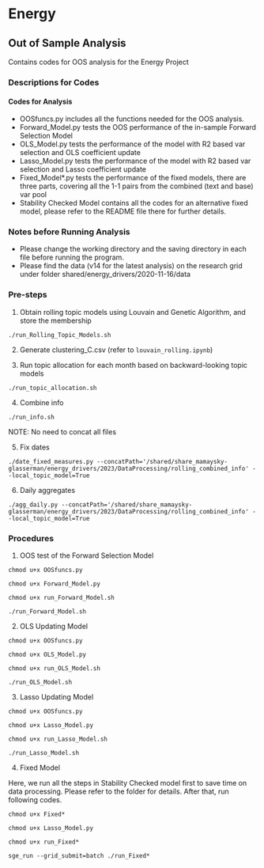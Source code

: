 # Energy
## Out of Sample Analysis

Contains codes for OOS analysis for the Energy Project

### Descriptions for Codes
#### Codes for Analysis
- OOSfuncs.py includes all the functions needed for the OOS analysis. 
- Forward_Model.py tests the OOS performance of the in-sample Forward Selection Model
- OLS_Model.py tests the performance of the model with R2 based var selection and OLS coefficient update
- Lasso_Model.py tests the performance of the model with R2 based var selection and Lasso coefficient update
- Fixed_Model*.py tests the performance of the fixed models, there are three parts, covering all the 1-1 pairs from the combined (text and base) var pool
- Stability Checked Model contains all the codes for an alternative fixed model, please refer to the README file there for further details.


### Notes before Running Analysis
- Please change the working directory and the saving directory in each file before running the program.
- Please find the data (v14 for the latest analysis) on the research grid under folder shared/energy_drivers/2020-11-16/data

### Pre-steps
1. Obtain rolling topic models using Louvain and Genetic Algorithm, and store the membership
```
./run_Rolling_Topic_Models.sh
```

2. Generate clustering_C.csv (refer to `louvain_rolling.ipynb`)

3. Run topic allocation for each month based on backward-looking topic models
```
./run_topic_allocation.sh
```

4. Combine info
```
./run_info.sh
```
NOTE: No need to concat all files

5. Fix dates
```
./date_fixed_measures.py --concatPath='/shared/share_mamaysky-glasserman/energy_drivers/2023/DataProcessing/rolling_combined_info' --local_topic_model=True
```
6. Daily aggregates
```
./agg_daily.py --concatPath='/shared/share_mamaysky-glasserman/energy_drivers/2023/DataProcessing/rolling_combined_info' --local_topic_model=True
```
   

### Procedures
1. OOS test of the Forward Selection Model
```
chmod u+x OOSfuncs.py

chmod u+x Forward_Model.py

chmod u+x run_Forward_Model.sh

./run_Forward_Model.sh
```
2. OLS Updating Model
```
chmod u+x OOSfuncs.py

chmod u+x OLS_Model.py

chmod u+x run_OLS_Model.sh

./run_OLS_Model.sh
```
3. Lasso Updating Model
```
chmod u+x OOSfuncs.py

chmod u+x Lasso_Model.py

chmod u+x run_Lasso_Model.sh

./run_Lasso_Model.sh
```
4. Fixed Model 

Here, we run all the steps in Stability Checked model first to save time on data processing. Please refer to the folder for details. After that, run following codes.
```
chmod u+x Fixed*

chmod u+x Lasso_Model.py

chmod u+x run_Fixed*

sge_run --grid_submit=batch ./run_Fixed*
```

